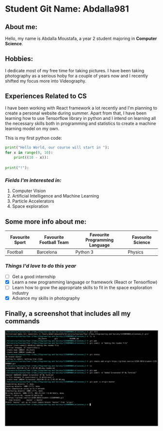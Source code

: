 # Student Git Name: Abdalla981

## About me:

Hello, my name is Abdalla Moustafa, a year 2 student majoring in **Computer Science**.

## Hobbies:

I dedicate most of my free time for taking pictures. I have been taking photography as a serious hoby for a couple of years now and I recently shifted my focus more into Videography.

## Experiences Related to CS

I have been working with React framework a lot recently and I'm planning to create a personal website during summer. Apart from that, I have been learning how to use Tensorflow library in python and I intend on learning all the necessary skills both in programming and statistics to create a machine learning model on my own.

This is my first python code:

```python
print("Hello World, our course will start in "):
for x in range(0, 10):
    print((10 - x)):

print("!"):
```

### *Fields I'm interested in:*

1. Computer Vision
2. Artificial Intelligence and Machine Learning
3. Particle Accelerators
4. Space exploration

## Some more info about me:

| Favourite Sport | Favourite Football Team | Favourite Programming Language | Favourite Science |
|-----------------|-------------------------|--------------------------------|-------------------|
| Football        | Barcelona               | Python 3                       | Physics           |

### *Things I'd love to do this year*

- [ ] Get a good internship
- [x] Learn a new programming language or framework (React or Tensorflow)
- [ ] Learn how to grow the appropriate skills to fit in the space exploration industry
- [x] Advance my skills in photography

## Finally, a screenshot that includes all my commands

![Alt text](./screenshot.png)